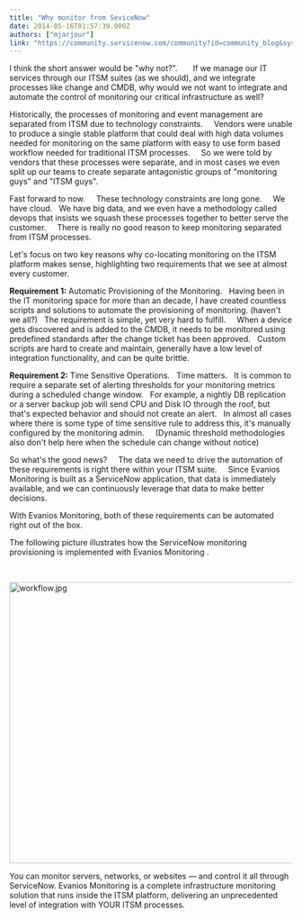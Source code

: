 ```yaml
---
title: "Why monitor from SeviceNow"
date: 2014-05-16T01:57:39.000Z
authors: ["mjarjour"]
link: "https://community.servicenow.com/community?id=community_blog&sys_id=1decea65dbd0dbc01dcaf3231f9619ed"
---
```

<p>I think the short answer would be "why not?".       If we manage our IT services through our ITSM suites (as we should), and we integrate processes like change and CMDB, why would we not want to integrate and automate the control of monitoring our critical infrastructure as well?     </p><p></p><p>Historically, the processes of monitoring and event management are separated from ITSM due to technology constraints.     Vendors were unable to produce a single stable platform that could deal with high data volumes needed for monitoring on the same platform with easy to use form based workflow needed for traditional ITSM processes.     So we were told by vendors that these processes were separate, and in most cases we even split up our teams to create separate antagonistic groups of "monitoring guys" and "ITSM guys".</p><p></p><p>Fast forward to now.     These technology constraints are long gone.     We have cloud.   We have big data, and we even have a methodology called devops that insists we squash these processes together to better serve the customer.     There is really no good reason to keep monitoring separated from ITSM processes.   </p><p></p><p>Let's focus on two key reasons why co-locating monitoring on the ITSM platform makes sense, highlighting two requirements that we see at almost every customer.</p><p></p><p><strong>Requirement 1:</strong> Automatic Provisioning of the Monitoring.   Having been in the IT monitoring space for more than an decade, I have created countless scripts and solutions to automate the provisioning of monitoring. (haven't we all?)   The requirement is simple, yet very hard to fulfill.     When a device gets discovered and is added to the CMDB, it needs to be monitored using predefined standards after the change ticket has been approved.   Custom scripts are hard to create and maintain, generally have a low level of integration functionality, and can be quite brittle.</p><p></p><p><strong>Requirement 2:</strong> Time Sensitive Operations.   Time matters.   It is common to require a separate set of alerting thresholds for your monitoring metrics during a scheduled change window.   For example, a nightly DB replication or a server backup job will send CPU and Disk IO through the roof, but that's expected behavior and should not create an alert.   In almost all cases where there is some type of time sensitive rule to address this, it's manually configured by the monitoring admin.     (Dynamic threshold methodologies also don't help here when the schedule can change without notice)</p><p></p><p>So what's the good news?     The data we need to drive the automation of these requirements is right there within your ITSM suite.     Since Evanios Monitoring is built as a ServiceNow application, that data is immediately available, and we can continuously leverage that data to make better decisions.   </p><p></p><p>With Evanios Monitoring, both of these requirements can be automated right out of the box. </p><p></p><p>The following picture illustrates how the ServiceNow monitoring provisioning is implemented with Evanios Monitoring . </p><p>   </p><p><img  alt="workflow.jpg" class="image-0 jive-image" src="de305ccadb9417049c9ffb651f961969.iix" style="height: 500px; width: 620px;"/></p><p></p><p>You can monitor servers, networks, or websites — and control it all through ServiceNow. Evanios Monitoring is a complete infrastructure monitoring solution that runs inside the ITSM platform, delivering an unprecedented level of integration with YOUR ITSM processes. </p>